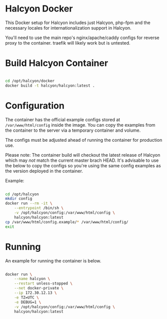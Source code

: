 # Halcyon Docker

This Docker setup for Halcyon includes just Halcyon, php-fpm and the necessary locales for internationalization support in Halcyon.

You'll need to use the main repo's nginx/apache/caddy configs for reverse proxy to the container. traefik will likely work but is untested.

# Build Halcyon Container

``` sh

cd /opt/halcyon/docker
docker build -t halcyon/halcyon:latest .

```

# Configuration

The container has the official example configs stored at ```/var/www/html/config``` inside the image. You can copy the examples from the container to the server via a temporary container and volume.

The configs must be adjusted ahead of running the container for production use.

Please note: The container build will checkout the latest release of Halcyon which may *not* match the current master brach HEAD. It's advisable to use the below to copy the configs so you're using the same config examples as the version deployed in the container.

Example:

``` sh

cd /opt/halcyon
mkdir config
docker run --rm -it \
    --entrypoint /bin/sh \
    -v /opt/halcyon/config:/var/www/html/config \
    halcyon/halcyon:latest
cp /var/www/html/config.example/* /var/www/html/config/
exit

```

# Running

An example for running the container is below.

``` sh

docker run \
    --name halcyon \
    --restart unless-stopped \
    --net docker-private \
    --ip 172.30.12.13 \
    -e TZ=UTC \
    -e DEBUG=1 \
    -v /opt/halcyon/config:/var/www/html/config \
    halcyon/halcyon:latest

```

